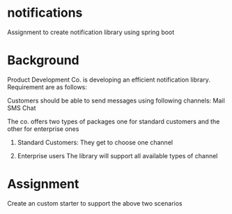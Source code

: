 # notifications
Assignment to create notification library using spring boot

# Background
Product Development Co. is developing an efficient notification library. Requirement are as follows:

Customers should be able to send messages using following channels:
Mail
SMS
Chat

The co. offers two types of packages one for standard customers and the other for enterprise ones
1. Standard Customers:
They get to choose one channel 

2. Enterprise users
The library will support all available types of channel

# Assignment

Create an custom starter to support the above two scenarios

